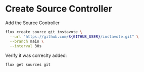 # Create Source Controller

Add the Source Controller
```sh
flux create source git instavote \
  --url "https://github.com/${GITHUB_USER}/instavote.git" \
  --branch main \
  --interval 30s
```

Verify it was correclty added:


```sh
flux get sources git
```
